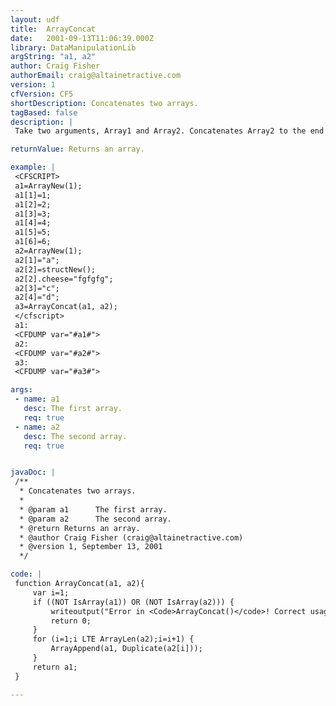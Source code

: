 ```yaml
---
layout: udf
title:  ArrayConcat
date:   2001-09-13T11:06:39.000Z
library: DataManipulationLib
argString: "a1, a2"
author: Craig Fisher
authorEmail: craig@altainetractive.com
version: 1
cfVersion: CF5
shortDescription: Concatenates two arrays.
tagBased: false
description: |
 Take two arguments, Array1 and Array2. Concatenates Array2 to the end of Array1.

returnValue: Returns an array.

example: |
 <CFSCRIPT>
 a1=ArrayNew(1);
 a1[1]=1;
 a1[2]=2;
 a1[3]=3;
 a1[4]=4;
 a1[5]=5;
 a1[6]=6;
 a2=ArrayNew(1);
 a2[1]="a";
 a2[2]=structNew();
 a2[2].cheese="fgfgfg";
 a2[3]="c";
 a2[4]="d";
 a3=ArrayConcat(a1, a2);
 </cfscript>
 a1:
 <CFDUMP var="#a1#">
 a2:
 <CFDUMP var="#a2#">
 a3:
 <CFDUMP var="#a3#">

args:
 - name: a1
   desc: The first array.
   req: true
 - name: a2
   desc: The second array.
   req: true


javaDoc: |
 /**
  * Concatenates two arrays.
  * 
  * @param a1      The first array. 
  * @param a2      The second array. 
  * @return Returns an array. 
  * @author Craig Fisher (craig@altainetractive.com) 
  * @version 1, September 13, 2001 
  */

code: |
 function ArrayConcat(a1, a2){
     var i=1;
     if ((NOT IsArray(a1)) OR (NOT IsArray(a2))) {
         writeoutput("Error in <Code>ArrayConcat()</code>! Correct usage: ArrayConcat(<I>Array1</I>, <I>Array2</I>) -- Concatenates Array2 to the end of Array1");
         return 0;
     }
     for (i=1;i LTE ArrayLen(a2);i=i+1) {
         ArrayAppend(a1, Duplicate(a2[i]));
     }
     return a1;
 }

---
```


